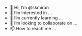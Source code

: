 - 👋 Hi, I’m @skmiron
- 👀 I’m interested in ...
- 🌱 I’m currently learning ...
- 💞️ I’m looking to collaborate on ...
- 📫 How to reach me ...

<!---
skmiron/skmiron is a ✨ special ✨ repository because its `README.md` (this file) appears on your GitHub profile.
You can click the Preview link to take a look at your changes.
--->

